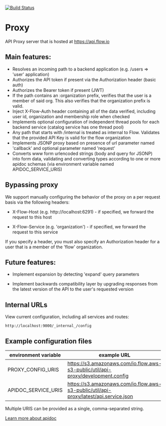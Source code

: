 [![Build Status](https://travis-ci.org/flowvault/proxy.svg?branch=master)](https://travis-ci.org/flowvault/proxy)

# Proxy

API Proxy server that is hosted at https://api.flow.io

## Main features:

  - Resolves an incoming path to a backend application (e.g. /users =>  'user' application)
  - Authorizes the API token if present via the Authorization header (basic auth)
  - Authorizes the Bearer token if present (JWT)
  - If the path contains an :organization prefix, verifies that the user is a member of
    said org. This also verifies that the organization prefix is valid.
  - Inject X-Flow-Auth header containing all of the data verified, including user id,
    organization and membership role when checked
  - Implements optional configuration of independent thread pools for each backend
    service (catalog service has one thread pool)
  - Any path that starts with /internal is treated as internal to Flow. Validates that the
    provided API Key is valid for the flow organization
  - Implements JSONP proxy based on presence of url parameter named 'callback' and optional
    parameter named 'request'
  - Converts www form urlencoded strings (body and query for JSONP) into form data, validating
    and converting types according to one or more apidoc schemas (via environment variable
    named APIDOC_SERVICE_URIS)

## Bypassing proxy

We support manually configuring the behavior of the proxy on a per
request basis via the following headers:

  - X-Flow-Host (e.g. http://localhost:6291) - if specified, we
    forward the request to this host

  - X-Flow-Service (e.g. 'organization') - if specified, we forward
    the request to this service

If you specify a header, you must also specify an Authorization header
for a user that is a member of the 'flow' organization.

## Future features:

  - Implement expansion by detecting 'expand' query parameters
  
  - Implement backwards compatibility layer by upgrading responses
    from the latest version of the API to the user's requested version

## Internal URLs

View current configuration, including all services and routes:

```
http://localhost:9000/_internal_/config
```

## Example configuration files

environment variable | example URL
-------------------- | ---------------
PROXY_CONFIG_URIS    | https://s3.amazonaws.com/io.flow.aws-s3-public/util/api-proxy/development.config
APIDOC_SERVICE_URIS  | https://s3.amazonaws.com/io.flow.aws-s3-public/util/api-proxy/latest/api.service.json

Multiple URIS can be provided as a single, comma-separated string.

[Learn more about apidoc](http://apidoc.me)
